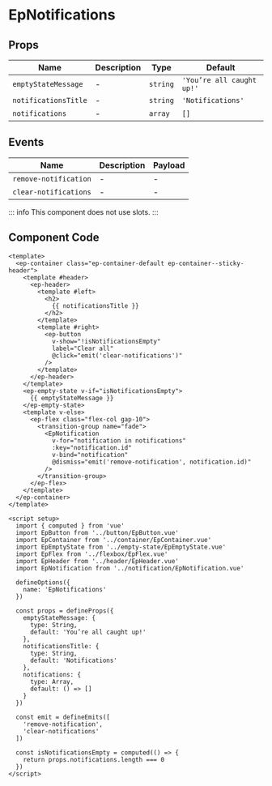 # EpNotifications



## Props
| Name | Description | Type | Default |
|------|-------------|------|---------|
| `emptyStateMessage` | - | `string` | `'You’re all caught up!'` |
| `notificationsTitle` | - | `string` | `'Notifications'` |
| `notifications` | - | `array` | `[]` |

## Events
| Name    | Description                 | Payload    |
|---------|-----------------------------|------------|
| `remove-notification` | - | - |
| `clear-notifications` | - | - |


::: info
This component does not use slots.
:::

## Component Code

```vue
<template>
  <ep-container class="ep-container-default ep-container--sticky-header">
    <template #header>
      <ep-header>
        <template #left>
          <h2>
            {{ notificationsTitle }}
          </h2>
        </template>
        <template #right>
          <ep-button
            v-show="!isNotificationsEmpty"
            label="Clear all"
            @click="emit('clear-notifications')"
          />
        </template>
      </ep-header>
    </template>
    <ep-empty-state v-if="isNotificationsEmpty">
      {{ emptyStateMessage }}
    </ep-empty-state>
    <template v-else>
      <ep-flex class="flex-col gap-10">
        <transition-group name="fade">
          <EpNotification
            v-for="notification in notifications"
            :key="notification.id"
            v-bind="notification"
            @dismiss="emit('remove-notification', notification.id)"
          />
        </transition-group>
      </ep-flex>
    </template>
  </ep-container>
</template>

<script setup>
  import { computed } from 'vue'
  import EpButton from '../button/EpButton.vue'
  import EpContainer from '../container/EpContainer.vue'
  import EpEmptyState from '../empty-state/EpEmptyState.vue'
  import EpFlex from '../flexbox/EpFlex.vue'
  import EpHeader from '../header/EpHeader.vue'
  import EpNotification from '../notification/EpNotification.vue'

  defineOptions({
    name: 'EpNotifications'
  })

  const props = defineProps({
    emptyStateMessage: {
      type: String,
      default: 'You’re all caught up!'
    },
    notificationsTitle: {
      type: String,
      default: 'Notifications'
    },
    notifications: {
      type: Array,
      default: () => []
    }
  })

  const emit = defineEmits([
    'remove-notification',
    'clear-notifications'
  ])

  const isNotificationsEmpty = computed(() => {
    return props.notifications.length === 0
  })
</script>

```